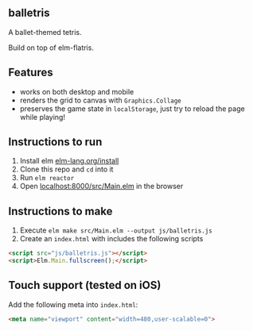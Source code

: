 ## balletris
A ballet-themed tetris.

Build on top of elm-flatris.

## Features

* works on both desktop and mobile
* renders the grid to canvas with `Graphics.Collage`
* preserves the game state in `localStorage`, just try to reload the page while playing!

## Instructions to run

1. Install elm [elm-lang.org/install][install]
2. Clone this repo and `cd` into it
3. Run `elm reactor`
4. Open [localhost:8000/src/Main.elm][local] in the browser

## Instructions to make

1. Execute `elm make src/Main.elm --output js/balletris.js`
2. Create an `index.html` with includes the following scripts

```html
<script src="js/balletris.js"></script>
<script>Elm.Main.fullscreen();</script>
```

## Touch support (tested on iOS)

Add the following meta into `index.html`:
    
```html
<meta name="viewport" content="width=480,user-scalable=0">
```

[install]: http://elm-lang.org/install
[local]: http://localhost:8000/src/Main.elm
